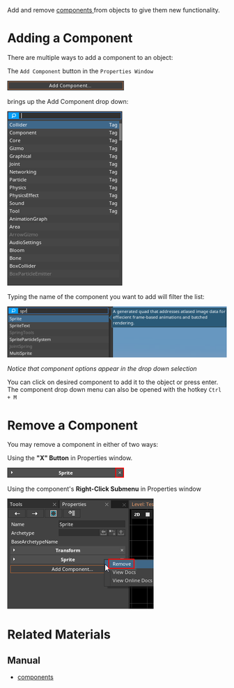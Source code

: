 Add and remove [ components  ](../architecture/components.md) from objects to give them new functionality.

 # Adding a Component
There are multiple ways to add a component to an object:

The `Add Component` button in the `Properties Window`



![image](https://raw.githubusercontent.com/ZilchEngine/ZilchFiles/master/doc_files/47099.png)


brings up the Add Component drop down:



![image](https://raw.githubusercontent.com/ZilchEngine/ZilchFiles/master/doc_files/47103.png)


 Typing the name of the component you want to add will filter the list:



![image](https://raw.githubusercontent.com/ZilchEngine/ZilchFiles/master/doc_files/47105.png)


*Notice that component options appear in the drop down selection*


You can click on desired component to add it to the object or press enter. The component drop down menu can also be opened with the hotkey `Ctrl + M`

 # Remove a Component
You may remove a component in either of two ways:

Using the **"X" Button** in Properties window.


![image](https://raw.githubusercontent.com/ZilchEngine/ZilchFiles/master/doc_files/47111.png)


Using the component's **Right-Click Submenu** in Properties window


![RemoveComponent](https://raw.githubusercontent.com/ZilchEngine/ZilchFiles/master/doc_files/47427.png)


 # Related Materials
 ## Manual
- [components](../architecture/components.md) 

 